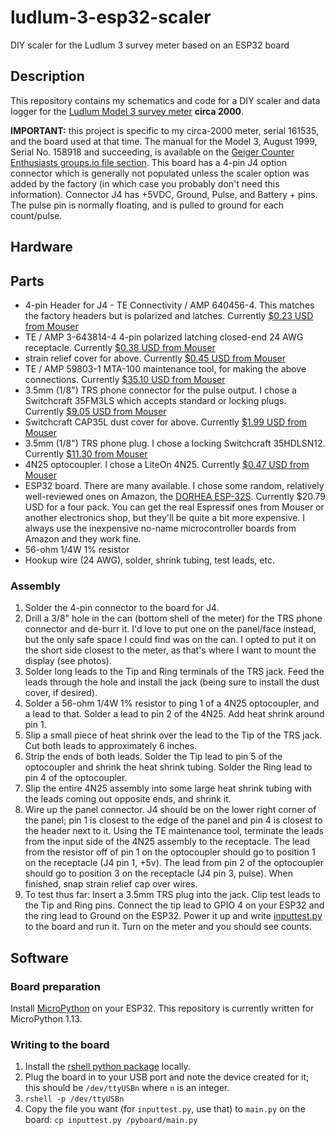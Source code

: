 # ludlum-3-esp32-scaler

DIY scaler for the Ludlum 3 survey meter based on an ESP32 board

## Description

This repository contains my schematics and code for a DIY scaler and data logger for the [Ludlum Model 3 survey meter](https://ludlums.com/products/health-physics/product/model-3) **circa 2000**.

**IMPORTANT:** this project is specific to my circa-2000 meter, serial 161535, and the board used at that time. The manual for the Model 3, August 1999, Serial No. 158918 and succeeding, is available on the [Geiger Counter Enthusiasts groups.io file section](https://groups.io/g/GeigerCounters/files/Manuals/LUDLUM/Ludlum%20model%203%20manuals/LUDLUM%20MODEL%203%20Serial%20No.%20158918%20and%20succeeding.pdf). This board has a 4-pin J4 option connector which is generally not populated unless the scaler option was added by the factory (in which case you probably don't need this information). Connector J4 has +5VDC, Ground, Pulse, and Battery + pins. The pulse pin is normally floating, and is pulled to ground for each count/pulse.

## Hardware

## Parts

* 4-pin Header for J4 - TE Connectivity / AMP 640456-4. This matches the factory headers but is polarized and latches. Currently [$0.23 USD from Mouser](https://www.mouser.com/ProductDetail/571-6404564)
* TE / AMP 3-643814-4 4-pin polarized latching closed-end 24 AWG receptacle. Currently [$0.38 USD from Mouser](https://www.mouser.com/ProductDetail/571-3-643814-4)
* strain relief cover for above. Currently [$0.45 USD from Mouser](https://www.mouser.com/ProductDetail/571-6430754)
* TE / AMP 59803-1 MTA-100 maintenance tool, for making the above connections. Currently [$35.10 USD from Mouser](https://www.mouser.com/ProductDetail/571-598031)
* 3.5mm (1/8") TRS phone connector for the pulse output. I chose a Switchcraft 35FM3LS which accepts standard or locking plugs. Currently [$9.05 USD from Mouser](https://www.mouser.com/ProductDetail/502-35FM3LS)
* Switchcraft CAP35L dust cover for above. Currently [$1.99 USD from Mouser](https://www.mouser.com/ProductDetail/502-CAP35L)
* 3.5mm (1/8") TRS phone plug. I chose a locking Switchcraft 35HDLSN12. Currently [$11.30 from Mouser](https://www.mouser.com/ProductDetail/502-CAP35L)
* 4N25 optocoupler. I chose a LiteOn 4N25. Currently [$0.47 USD from Mouser](https://www.mouser.com/ProductDetail/859-4N25)
* ESP32 board. There are many available. I chose some random, relatively well-reviewed ones on Amazon, the [DORHEA ESP-32S](https://www.amazon.com/gp/product/B086MLNH7N/). Currently $20.79 USD for a four pack. You can get the real Espressif ones from Mouser or another electronics shop, but they'll be quite a bit more expensive. I always use the inexpensive no-name microcontroller boards from Amazon and they work fine.
* 56-ohm 1/4W 1% resistor
* Hookup wire (24 AWG), solder, shrink tubing, test leads, etc.

### Assembly

1. Solder the 4-pin connector to the board for J4.
2. Drill a 3/8" hole in the can (bottom shell of the meter) for the TRS phone connector and de-burr it. I'd love to put one on the panel/face instead, but the only safe space I could find was on the can. I opted to put it on the short side closest to the meter, as that's where I want to mount the display (see photos).
3. Solder long leads to the Tip and Ring terminals of the TRS jack. Feed the leads through the hole and install the jack (being sure to install the dust cover, if desired).
4. Solder a 56-ohm 1/4W 1% resistor to ping 1 of a 4N25 optocoupler, and a lead to that. Solder a lead to pin 2 of the 4N25. Add heat shrink around pin 1.
5. Slip a small piece of heat shrink over the lead to the Tip of the TRS jack. Cut both leads to approximately 6 inches.
6. Strip the ends of both leads. Solder the Tip lead to pin 5 of the optocoupler and shrink the heat shrink tubing. Solder the Ring lead to pin 4 of the optocoupler.
7. Slip the entire 4N25 assembly into some large heat shrink tubing with the leads coming out opposite ends, and shrink it.
8. Wire up the panel connector. J4 should be on the lower right corner of the panel; pin 1 is closest to the edge of the panel and pin 4 is closest to the header next to it. Using the TE maintenance tool, terminate the leads from the input side of the 4N25 assembly to the receptacle. The lead from the resistor off of pin 1 on the optocoupler should go to position 1 on the receptacle (J4 pin 1, +5v). The lead from pin 2 of the optocoupler should go to position 3 on the receptacle (J4 pin 3, pulse). When finished, snap strain relief cap over wires.
9. To test thus far: Insert a 3.5mm TRS plug into the jack. Clip test leads to the Tip and Ring pins. Connect the tip lead to GPIO 4 on your ESP32 and the ring lead to Ground on the ESP32. Power it up and write [inputtest.py](inputtest.py) to the board and run it. Turn on the meter and you should see counts.

## Software

### Board preparation

Install [MicroPython](https://docs.micropython.org/en/latest/esp32/quickref.html#installing-micropython) on your ESP32. This repository is currently written for MicroPython 1.13.

### Writing to the board

1. Install the [rshell python package](https://pypi.org/project/rshell/) locally.
2. Plug the board in to your USB port and note the device created for it; this should be ``/dev/ttyUSBn`` where ``n`` is an integer.
3. ``rshell -p /dev/ttyUSBn``
4. Copy the file you want (for ``inputtest.py``, use that) to ``main.py`` on the board: ``cp inputtest.py /pyboard/main.py``
